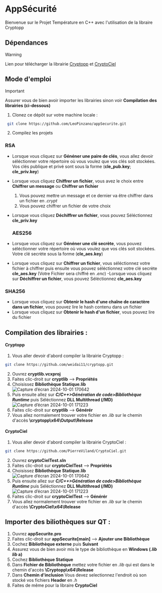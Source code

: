  # AppSécurité
Bienvenue sur le Projet Température en C++ avec l'utilisation de la libraire Cryptopp

## Dépendances
>[!WARNING]
>Lien pour télécharger la librairie  [Cryptopp](https://github.com/weidai11/cryptopp/releases)
>et  [CryptoCiel](https://github.com/LeoPinzano/CryptoCiel.git)
## Mode d'emploi
>[!IMPORTANT]
 >Assurer vous de bien avoir importer les librairies sinon voir **Compilation des librairies (ci-dessous)**
 
 1. Clonez ce dépôt sur votre machine locale :
  ```bash
   git clone https://github.com/LeoPinzano/appSecurite.git
```
2. Compilez les projets
### RSA
- Lorsque vous cliquez sur **Généner une paire de clés**, vous allez devoir séléctionner votre répertoire où vous voulez que vos clés soit stockées. Vos clés publique et privé sont sous la forme (**cle_pub.key**; **cle_priv.key**)
- Lorsque vous cliquez **Chiffrer un fichier**, vous avez le choix entre **Chiffrer un message** ou **Chiffrer un fichier**
  1. Vous pouvez mettre un message et ce dernier va être chiffrer dans un fichier en *.crypt*
  2. Vous pouvez chiffrer un fichier de votre choix
- Lorsque vous cliquez **Déchiffrer un fichier**, vous pouvez Séléctionnez **cle_priv.key**
  
  ### AES256
- Lorsque vous cliquez sur **Généner une clé secrète**, vous pouvez séléctionner votre répertoire où vous voulez que vos clés soit stockées. Votre clé secrète sous la forme (**cle_aes.key**)
- Lorsque vous cliquez sur **Chiffrer un fichier**, vous séléctionnez votre fichier à chiffrer puis ensuite vous pouvez séléctionnez votre clé secrète **cle_aes.key** (Votre Fichier sera chiffré en *.enc*)
-Lorsque vous cliquez sur **Déchiffrer un fichier**, vous pouvez Séléctionnez **cle_aes.key**

### SHA256
- Lorsque vous cliquez sur **Obtenir le hash d'une chaîne de caractère dans un fichier**, vous pouvez lire le hash contenu dans un fichier
- Lorsque vous cliquez sur **Obtenir le hash d'un fichier**, vous pouvez lire du fichier

 ## Compilation des librairies :
#### Cryptopp
1. Vous aller devoir d'abord compiler la librairie Cryptopp :
```bash
git clone https://github.com/weidai11/cryptopp.git
```
2. Ouvrez **cryptlib.vcxproj**
3. Faites clic-droit sur **cryptlib** --> **Propriétés**
4. Choisissez **Bibliothèque Statique.lib** ![Capture d’écran 2024-10-01 170642](https://github.com/user-attachments/assets/f9c8962e-1a0e-4b1c-9ff9-60725b2322fa)
5. Puis ensuite allez sur ***C/C++>Génération de code>Bibliothèque Runtime*** puis Séléctionnez **DLL Multithread (/MD)** ![Capture d’écran 2024-10-01 171223](https://github.com/user-attachments/assets/4d62b100-5a08-4a8c-9802-8ade9b6189a6)
6. Faites clic-droit sur **cryptlib** --> **Générér**
7. Vous allez normalement trouver votre fichier en *.lib*  sur le chemin d'accès **\cryptopp\x64\Output\Release**
#### CryptoCiel 
1. Vous aller devoir d'abord compiler la librairie CryptoCiel :
```bash
git clone https://github.com/PierreViland/CryptoCiel.git
```
2. Ouvrez **cryptoCielTest.sln**
3. Faites clic-droit sur **cryptoCielTest** --> **Propriétés**
4. Choisissez **Bibliothèque Statique.lib** ![Capture d’écran 2024-10-01 170642](https://github.com/user-attachments/assets/f9c8962e-1a0e-4b1c-9ff9-60725b2322fa)
5. Puis ensuite allez sur ***C/C++>Génération de code>Bibliothèque Runtime*** puis Séléctionnez **DLL Multithread (/MD)** ![Capture d’écran 2024-10-01 171223](https://github.com/user-attachments/assets/4d62b100-5a08-4a8c-9802-8ade9b6189a6)
6. Faites clic-droit sur **cryptoCielTest** --> **Générér**
7. Vous allez normalement trouver votre fichier en *.lib*  sur le chemin d'accès **\CryptoCiel\x64\Release**

 ## Importer des biliothèques sur QT :
1. Ouvrez **appSecurite.pro**
2. Faites clic-droit sur **appSecurite[main]** --> **Ajouter une Bibliothèque**
3. Cochez **Bibliothèque externe** puis **Suivant**
4. Assurez vous de bien avoir mis le type de bibliothèque en **Windows (*.lib lib* a)**
5. Cochez **Bibliothèque Statique**
6. Dans **Fichier de Bibliothèque** mettez votre fichier en *.lib*  qui est dans le chemin d'accès **\Cryptopp\x64\Release**
7. Dans **Chemin d'inclusion** Vous devez selectionnez l'endroit où son stocké vos fichiers **Header** en *.h*
8. Faites de même pour la libraire **CryptoCiel**
